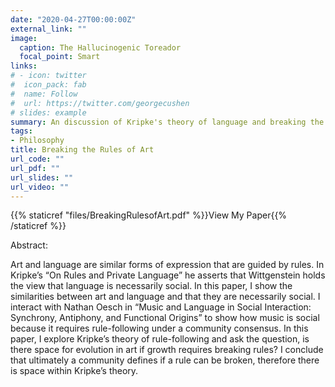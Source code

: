 ```yaml
---
date: "2020-04-27T00:00:00Z"
external_link: ""
image:
  caption: The Hallucinogenic Toreador 
  focal_point: Smart
links:
# - icon: twitter
#  icon_pack: fab
#  name: Follow
#  url: https://twitter.com/georgecushen
# slides: example
summary: An discussion of Kripke's theory of language and breaking the rules of art.
tags:
- Philosophy 
title: Breaking the Rules of Art
url_code: ""
url_pdf: ""
url_slides: ""
url_video: ""
---
```


{{% staticref "files/BreakingRulesofArt.pdf" %}}View My Paper{{% /staticref %}}

Abstract:

Art and language are similar forms of expression that are guided by rules. In Kripke’s “On Rules and Private Language” he asserts that Wittgenstein holds the view that language is necessarily social. In this paper, I show the similarities between art and language and that they are necessarily social. I interact with Nathan Oesch in “Music and Language in Social Interaction: Synchrony, Antiphony, and Functional Origins” to show how music is social because it requires rule-following under a community consensus. In this paper, I explore Kripke’s theory of rule-following and ask the question, is there space for evolution in art if growth requires breaking rules? I conclude that ultimately a community defines if a rule can be broken, therefore there is space within Kripke’s theory. 
 